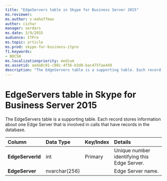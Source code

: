 ```yaml
---
title: "EdgeServers table in Skype for Business Server 2015"
ms.reviewer: 
ms.author: v-mahoffman
author: cichur
manager: serdars
ms.date: 3/9/2015
audience: ITPro
ms.topic: article
ms.prod: skype-for-business-itpro
f1.keywords:
- NOCSH
ms.localizationpriority: medium
ms.assetid: aeda8c01-c88c-4f56-b3d0-bac475fae449
description: "The EdgeServers table is a supporting table. Each record stores information about one Edge Server that is involved in calls that have records in the database."
---
```


# EdgeServers table in Skype for Business Server 2015
 
The EdgeServers table is a supporting table. Each record stores information about one Edge Server that is involved in calls that have records in the database.
  
|**Column**|**Data Type**|**Key/Index**|**Details**|
|:-----|:-----|:-----|:-----|
|**EdgeServerId** <br/> |int  <br/> |Primary  <br/> |Unique number identifying this Edge Server.  <br/> |
|**EdgeServer** <br/> |nvarchar(256)  <br/> | <br/> |Edge Server name.  <br/> |
   

